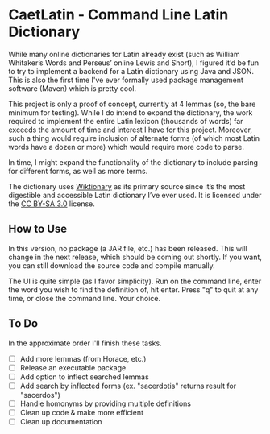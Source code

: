 # CaetLatin - Command Line Latin Dictionary
While many online dictionaries for Latin already exist (such as William Whitaker’s Words and Perseus’ online Lewis and Short), I figured it’d be fun to try to implement a backend for a Latin dictionary using Java and JSON. This is also the first time I've ever formally used package management software (Maven) which is pretty cool.

This project is only a proof of concept, currently at 4 lemmas (so, the bare minimum for testing). While I do intend to expand the dictionary, the work required to implement the entire Latin lexicon (thousands of words) far exceeds the amount of time and interest I have for this project. Moreover, such a thing would require inclusion of alternate forms (of which most Latin words have a dozen or more) which would require more code to parse. 

In time, I might expand the functionality of the dictionary to include parsing for different forms, as well as more terms. 

The dictionary uses [Wiktionary](https://en.wiktionary.org/) as its primary source since it’s the most digestible and accessible Latin dictionary I’ve ever used. It is licensed under the [CC BY-SA 3.0](https://creativecommons.org/licenses/by-sa/3.0/) license.

## How to Use
In this version, no package (a JAR file, etc.) has been released. This will change in the next release, which should be coming out shortly. If you want, you can still download the source code and compile manually.

The UI is quite simple (as I favor simplicity). Run on the command line, enter the word you wish to find the definition of, hit enter. Press "q" to quit at any time, or close the command line. Your choice.

## To Do
In the approximate order I'll finish these tasks.
- [ ] Add more lemmas (from Horace, etc.)
- [ ] Release an executable package
- [ ] Add option to inflect searched lemmas
- [ ] Add search by inflected forms (ex. "sacerdotis" returns result for "sacerdos")
- [ ] Handle homonyms by providing multiple definitions
- [ ] Clean up code & make more efficient
- [ ] Clean up documentation

